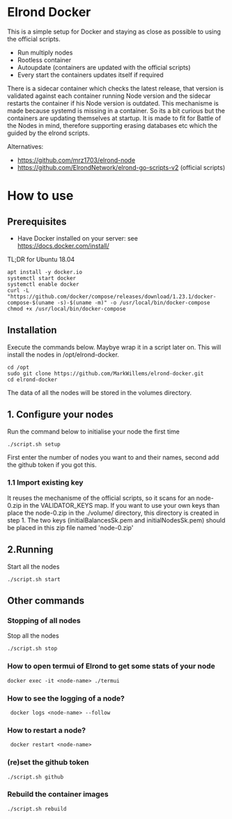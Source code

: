 # Elrond Docker
This is a simple setup for Docker and staying as close as possible to using the official scripts.

* Run multiply nodes
* Rootless container
* Autoupdate (containers are updated with the official scripts)
* Every start the containers updates itself if required

There is a sidecar container which checks the latest release, that version is validated against each container running Node version and the sidecar restarts the container if his Node version is outdated. This mechanisme is made because systemd is missing in a container. So its a bit curious but the containers are updating themselves at startup. It is made to fit for Battle of the Nodes in mind, therefore supporting erasing databases etc which the guided by the elrond scripts.

Alternatives:
- https://github.com/mrz1703/elrond-node
- https://github.com/ElrondNetwork/elrond-go-scripts-v2 (official scripts)

# How to use

## Prerequisites
- Have Docker installed on your server: see <a href="https://docs.docker.com/install/" target="_blank">https://docs.docker.com/install/</a>

TL;DR for Ubuntu 18.04
```
apt install -y docker.io
systemctl start docker
systemctl enable docker
curl -L "https://github.com/docker/compose/releases/download/1.23.1/docker-compose-$(uname -s)-$(uname -m)" -o /usr/local/bin/docker-compose
chmod +x /usr/local/bin/docker-compose
```

## Installation
Execute the commands below. Maybye wrap it in a script later on. This will install the nodes in /opt/elrond-docker.
```
cd /opt
sudo git clone https://github.com/MarkWillems/elrond-docker.git
cd elrond-docker
```

The data of all the nodes will be stored in the volumes directory.

## 1. Configure your nodes
Run the command below to initialise your node the first time

``
./script.sh setup
``

First enter the number of nodes you want to and their names, second add the github token if you got this.

### 1.1 Import existing key
It reuses the mechanisme of the official scripts, so it scans for an node-0.zip in the VALIDATOR_KEYS map. If you want to use your own keys than place the node-0.zip in the ./volume/<node-name> directory, this directory is created in step 1. The two keys (initialBalancesSk.pem and initialNodesSk.pem) should be placed in this zip file named 'node-0.zip'

## 2.Running

Start all the nodes
```
./script.sh start
```

## Other commands

### Stopping of all nodes

Stop all the nodes
```
./script.sh stop
```

### How to open termui of Elrond to get some stats of your node

```
docker exec -it <node-name> ./termui

```
### How to see the logging of a node?

```
 docker logs <node-name> --follow
```

### How to restart a node?
```
 docker restart <node-name>
```

### (re)set the github token
```
./script.sh github
```

### Rebuild the container images
```
./script.sh rebuild
```
